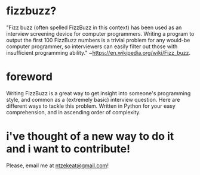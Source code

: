 # fizzbuzz?
"Fizz buzz (often spelled FizzBuzz in this context) has been used as an interview screening device for computer programmers. Writing a program to output the first 100 FizzBuzz numbers is a trivial problem for any would-be computer programmer, so interviewers can easily filter out those with insufficient programming ability." ~https://en.wikipedia.org/wiki/Fizz_buzz. 
# foreword
Writing FizzBuzz is a great way to get insight into someone's programming style, and common as a (extremely basic) interview question. Here are different ways to tackle this problem. Written in Python for your easy comprehension, and in ascending order of complexity.
# i've thought of a new way to do it and i want to contribute!
Please, email me at ntzekeat@gmail.com!
